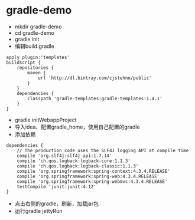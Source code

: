 # gradle-demo
+ mkdir gradle-demo
+ cd gradle-demo 
+ gradle init
+ 编辑build.gradle
```
apply plugin:'templates'
buildscript {
    repositories {
        maven {
            url 'http://dl.bintray.com/cjstehno/public'
        }
    }
    dependencies {
        classpath 'gradle-templates:gradle-templates:1.4.1'
    }
}
```
+ gradle initWebappProject
+ 导入idea、配置gradle_home，使用自己配置的gradle
+ 添加依赖
```
dependencies {
    // The production code uses the SLF4J logging API at compile time
    compile 'org.slf4j:slf4j-api:1.7.14'
    compile 'ch.qos.logback:logback-core:1.1.3'
    compile 'ch.qos.logback:logback-classic:1.1.3'
    compile 'org.springframework:spring-context:4.3.4.RELEASE'
    compile 'org.springframework:spring-web:4.3.4.RELEASE'
    compile 'org.springframework:spring-webmvc:4.3.4.RELEASE'
    testCompile 'junit:junit:4.12'
}
```
+ 点击右侧的gradle，刷新，加载jar包
+ 运行gradle jettyRun
